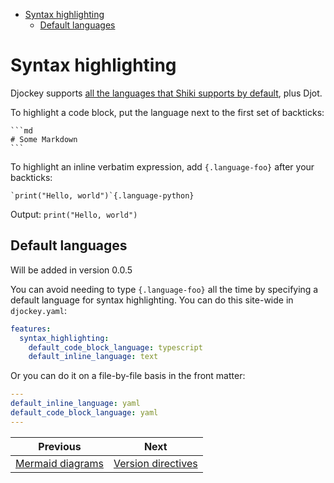 <!--
  DO NOT EDIT THIS FILE DIRECTLY!
  It is generated by djockey.
-->
- [Syntax
  highlighting](../features/syntax_highlighting.md#Syntax-highlighting)
  - [Default
    languages](../features/syntax_highlighting.md#Default-languages)

<div id="Syntax-highlighting" class="section" id="Syntax-highlighting">

# Syntax highlighting

Djockey supports [all the languages that Shiki supports by
default](https://shiki.style/languages), plus Djot.

To highlight a code block, put the language next to the first set of
backticks:

```` djot
```md
# Some Markdown
```
````

To highlight an inline verbatim expression, add `{.language-foo}` after
your backticks:

``` djot
`print("Hello, world")`{.language-python}
```

Output: `print("Hello, world")`

<div id="Default-languages" class="section" id="Default-languages">

## Default languages

<div class="version-modified added-in-version">

Will be added in version 0.0.5

</div>

You can avoid needing to type `{.language-foo}` all the time by
specifying a default language for syntax highlighting. You can do this
site-wide in `djockey.yaml`:

``` yaml
features:
  syntax_highlighting:
    default_code_block_language: typescript
    default_inline_language: text
```

Or you can do it on a file-by-file basis in the front matter:

``` yaml
---
default_inline_language: yaml
default_code_block_language: yaml
---
```

</div>

</div>


| Previous | Next |
| - | - |
| [Mermaid diagrams](../features/mermaid_diagrams.md) | [Version directives](../features/version_directives.md) |